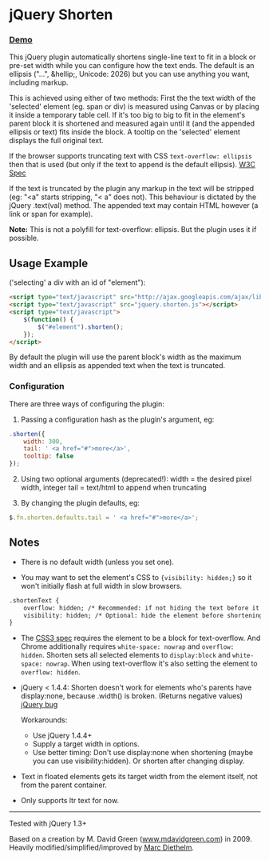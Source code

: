 # jQuery Shorten

### [Demo](http://web5.me/jquery/plugins/shorten/shorten.doc.html)

This jQuery plugin automatically shortens single-line text to fit in a block or pre-set width while you can configure how the text ends. The default is an ellipsis  ("…", &amp;hellip;, Unicode: 2026) but you can use anything you want, including markup.

This is achieved using either of two methods: First the the text width of the 'selected' element (eg. span or div) is measured using Canvas or by placing it inside a temporary table cell. If it's too big to big to fit in the element's parent block it is shortened and measured again until it (and the appended ellipsis or text) fits inside the block. A tooltip on the 'selected' element displays the full original text.

If the browser supports truncating text with CSS `text-overflow: ellipsis` then that is used (but only if the text to append is the default ellipsis). [W3C Spec](http://www.w3.org/TR/2003/CR-css3-text-20030514/#text-overflow-props)

If the text is truncated by the plugin any markup in the text will be stripped (eg: "<a" starts stripping, "< a" does not). This behaviour is dictated by the jQuery .text(val) method. The appended text may contain HTML however (a link or span for example).

**Note:** This is not a polyfill for text-overflow: ellipsis. But the plugin uses it if possible.


## Usage Example

('selecting' a div with an id of "element"):

```HTML
<script type="text/javascript" src="http://ajax.googleapis.com/ajax/libs/jquery/1.3.2/jquery.min.js"></script>
<script type="text/javascript" src="jquery.shorten.js"></script>
<script type="text/javascript">
	$(function() {
		$("#element").shorten();
	});
</script>
```

By default the plugin will use the parent block's width as the maximum width and an ellipsis as appended text when the text is truncated.

### Configuration

There are three ways of configuring the plugin:

1) Passing a configuration hash as the plugin's argument, eg:

```JavaScript
.shorten({
	width: 300,
	tail: ' <a href="#">more</a>',
	tooltip: false
});
```

2) Using two optional arguments (deprecated!):
width = the desired pixel width, integer
tail = text/html to append when truncating

3) By changing the plugin defaults, eg:

```JavaScript
$.fn.shorten.defaults.tail = ' <a href="#">more</a>';
```

## Notes

- There is no default width (unless you set one).

- You may want to set the element's CSS to `{visibility: hidden;}` so it won't initially flash at full width in slow browsers.

```HTML
.shortenText {
	overflow: hidden; /* Recommended: if not hiding the text before it's shortened. */
	visibility: hidden; /* Optional: hide the element before shortening its content. */
}
```

- The [CSS3 spec](http://www.w3.org/TR/2003/CR-css3-text-20030514/#text-overflow-props) requires the element to be a block for text-overflow.
And Chrome additionally requires `white-space: nowrap` and `overflow: hidden`.
Shorten sets all selected elements to `display:block` and `white-space: nowrap`.
When using text-overflow it's also setting the element to `overflow: hidden`.

- jQuery < 1.4.4: Shorten doesn't work for elements who's parents have display:none, because .width() is broken. (Returns negative values)  
[jQuery bug](http://bugs.jquery.com/ticket/7225)

	Workarounds:

	- Use jQuery 1.4.4+
	- Supply a target width in options.
	- Use better timing: Don't use display:none when shortening (maybe you can use visibility:hidden). Or shorten after changing display.

- Text in floated elements gets its target width from the element itself, not from the parent container. 

- Only supports ltr text for now.

---

Tested with jQuery 1.3+

Based on a creation by M. David Green (www.mdavidgreen.com) in 2009.  
Heavily modified/simplified/improved by [Marc Diethelm](https://github.com/MarcDiethelm).